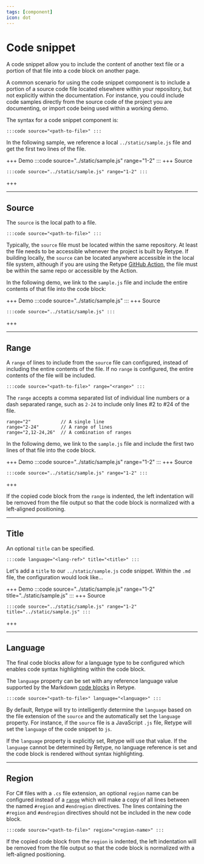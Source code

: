 ```yaml
---
tags: [component]
icon: dot
---
```

# Code snippet

A code snippet allow you to include the content of another text file or a portion of that file into a code block on another page.

A common scenario for using the code snippet component is to include a portion of a source code file located elsewhere within your repository, but not explicitly within the documentation. For instance, you could include code samples directly from the source code of the project you are documenting, or import code being used within a working demo.

The syntax for a code snippet component is:

```
:::code source="<path-to-file>" :::
```

In the following sample, we reference a local `../static/sample.js` file and get the first two lines of the file.

+++ Demo
:::code source="../static/sample.js" range="1-2" :::
+++ Source
```
:::code source="../static/sample.js" range="1-2" :::
```
+++

---

## Source

The `source` is the local path to a file.

```
:::code source="<path-to-file>" :::
```

Typically, the `source` file must be located within the same repository. At least the file needs to be accessible whenever the project is built by Retype. If building locally, the `source` can be located anywhere accessible in the local file system, although if you are using the Retype [GitHub Action](../guides/github-actions.md), the file must be within the same repo or accessible by the Action.

In the following demo, we link to the `sample.js` file and include the entire contents of that file into the code block:

+++ Demo
:::code source="../static/sample.js" :::
+++ Source
```
:::code source="../static/sample.js" :::
```
+++

---

## Range

A `range` of lines to include from the `source` file can configured, instead of including the entire contents of the file. If no `range` is configured, the entire contents of the file will be included.

```
:::code source="<path-to-file>" range="<range>" :::
```

The `range` accepts a comma separated list of individual line numbers or a dash separated range, such as `2-24` to include only lines #2 to #24 of the file.

```
range="2"           // A single line
range="2-24"        // A range of lines
range="2,12-24,26"  // A combination of ranges
```

In the following demo, we link to the `sample.js` file and include the first two lines of that file into the code block.

+++ Demo
:::code source="../static/sample.js" range="1-2" :::
+++ Source
```
:::code source="../static/sample.js" range="1-2" :::
```
+++

If the copied code block from the `range` is indented, the left indentation will be removed from the file output so that the code block is normalized with a left-aligned positioning.

---

## Title

An optional `title` can be specified.

```
:::code language="<lang-ref>" title="<title>" :::
```

Let's add a `title` to our `../static/sample.js` code snippet. Within the `.md` file, the configuration would look like...

+++ Demo
:::code source="../static/sample.js" range="1-2" title="../static/sample.js" :::
+++ Source
```
:::code source="../static/sample.js" range="1-2" title="../static/sample.js" :::
```
+++

---

## Language

The final code blocks allow for a language type to be configured which enables code syntax highlighting within the code block.

The `language` property can be set with any reference language value supported by the Markdown [code blocks](code-block.md) in Retype.

```
:::code source="<path-to-file>" language="<language>" :::
```

By default, Retype will try to intelligently determine the `language` based on the file extension of the `source` and the automatically set the `language` property. For instance, if the `source` file is a JavaScript `.js` file, Retype will set the `language` of the code snippet to `js`.

If the `language` property is explicitly set, Retype will use that value. If the `language` cannot be determined by Retype, no language reference is set and the code block is rendered without syntax highlighting.

---

## Region

For C# files with a `.cs` file extension, an optional `region` name can be configured instead of a [`range`](#range) which will make a copy of all lines between the named `#region` and `#endregion` directives. The lines containing the `#region` and `#endregion` directives should not be included in the new code block.

```
:::code source="<path-to-file>" region="<region-name>" :::
```

If the copied code block from the `region` is indented, the left indentation will be removed from the file output so that the code block is normalized with a left-aligned positioning.